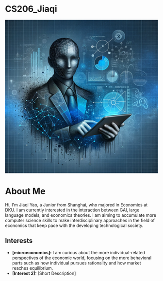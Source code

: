 # CS206_Jiaqi
![Computational Economics Avatar](Jiaqi.webp)
# About Me
Hi, I'm Jiaqi Yao, a Junior from Shanghai, who majored in Economics at DKU. I am currently interested in the interaction between GAI, large language models, and economics theories. I am aiming to accumulate more computer science skills to make interdisciplinary approaches in the field of economics that keep pace with the developing technological society.
## Interests
- **[microeconomics]:** I am curious about the more individual-related perspectives of the economic world, focusing on the more behavioral parts such as how individual pursues rationality and how market reaches equilibrium.
- **[Interest 2]:** [Short Description]
